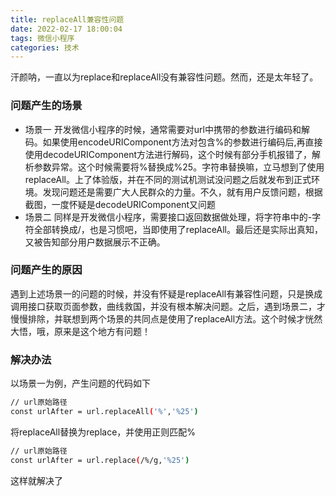 ```yaml
---
title: replaceAll兼容性问题
date: 2022-02-17 18:00:04
tags: 微信小程序
categories: 技术
---
```

汗颜呐，一直以为replace和replaceAll没有兼容性问题。然而，还是太年轻了。
### 问题产生的场景
- 场景一
开发微信小程序的时候，通常需要对url中携带的参数进行编码和解码。如果使用encodeURIComponent方法对包含%的参数进行编码后,再直接使用decodeURIComponent方法进行解码，这个时候有部分手机报错了，解析参数异常。这个时候需要将%替换成%25。字符串替换嘛，立马想到了使用replaceAll。上了体验版，并在不同的测试机测试没问题之后就发布到正式环境。发现问题还是需要广大人民群众的力量。不久，就有用户反馈问题，根据截图，一度怀疑是decodeURIComponent又问题
- 场景二
同样是开发微信小程序，需要接口返回数据做处理，将字符串中的-字符全部转换成/，也是习惯吧，当即使用了replaceAll。最后还是实际出真知，又被告知部分用户数据展示不正确。

### 问题产生的原因
遇到上述场景一的问题的时候，并没有怀疑是replaceAll有兼容性问题，只是换成调用接口获取页面参数，曲线救国，并没有根本解决问题。之后，遇到场景二，才慢慢排除，并联想到两个场景的共同点是使用了replaceAll方法。这个时候才恍然大悟，哦，原来是这个地方有问题！

### 解决办法
以场景一为例，产生问题的代码如下
``` bash
// url原始路径
const urlAfter = url.replaceAll('%','%25')
```
将replaceAll替换为replace，并使用正则匹配%
``` bash
// url原始路径
const urlAfter = url.replace(/%/g,'%25')
```
这样就解决了